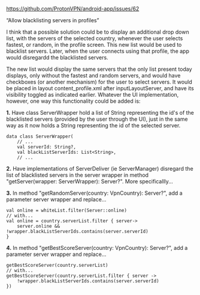 <https://github.com/ProtonVPN/android-app/issues/62>

“Allow blacklisting servers in profiles”


I think that a possible solution could be to display an additional drop down list, with the servers of the selected country, whenever the user selects fastest, or random, in the profile screen. This new list would be used to blacklist servers. Later, when the user connects using that profile, the app would disregardd the blacklisted servers.

The new list would display the same servers that the only list present today displays, only without the fastest and random servers, and would have checkboxes (or another mechanism) for the user to select servers. It would be placed in layout content_profile.xml after inputLayoutServer, and have its visibility toggled as indicated earlier. Whatever the UI implementation, however, one way this functionality could be added is:

**1.** Have class ServerWrapper hold a list of String representing the id's of the blacklisted servers (provided by the user through the UI), just in the same way as it now holds a String representing the id of the selected server.
```
data class ServerWrapper(
    // ...
    val serverId: String?,
    val blackListServerIds: List<String>,
    // ...
```

**2.** Have implementations of ServerDeliver (ie ServerManager) disregard the list of blacklisted servers in the server wrapper in method "getServer(wrapper: ServerWrapper): Server?". More specificallly...

**3.** In method "getRandomServer(country: VpnCountry): Server?", add a parameter server wrapper and replace...
```
val online = whiteList.filter(Server::online)
// with...
val online = country.serverList.filter { server->
    server.online && !wrapper.blackListServerIds.contains(server.serverId)
}
```

**4.** In method "getBestScoreServer(country: VpnCountry): Server?", add a parameter server wrapper and replace...
```
getBestScoreServer(country.serverList)
// with...
getBestScoreServer(country.serverList.filter { server ->
    !wrapper.blackListServerIds.contains(server.serverId)
})
```
